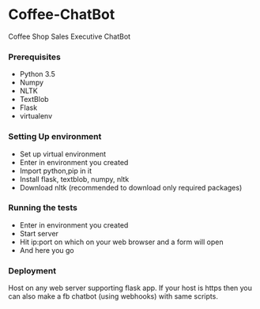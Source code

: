 # Coffee-ChatBot
Coffee Shop Sales Executive ChatBot

### Prerequisites
* Python 3.5
* Numpy
* NLTK
* TextBlob
* Flask
* virtualenv


### Setting Up environment
* Set up virtual environment
* Enter in environment you created
* Import python,pip in it
* Install flask, textblob, numpy, nltk
* Download nltk (recommended to download only required packages)


### Running the tests
* Enter in environment you created
* Start server
* Hit ip:port on which on your web browser and a form will open
* And here you go


### Deployment
Host on any web server supporting flask app. If your host is https then you can also make a fb chatbot (using webhooks) with same scripts.


